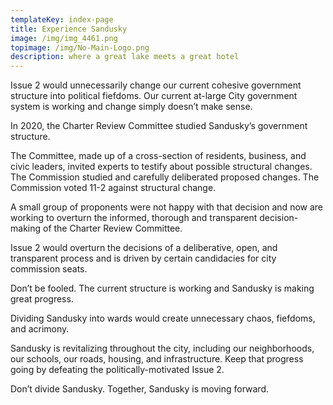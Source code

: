 ```yaml
---
templateKey: index-page
title: Experience Sandusky
image: /img/img_4461.png
topimage: /img/No-Main-Logo.png
description: where a great lake meets a great hotel
---
```


Issue 2 would unnecessarily change our current cohesive government structure into political fiefdoms.  Our current at-large City government system is working and change simply doesn’t make sense.

In 2020, the Charter Review Committee studied Sandusky’s government structure.

The Committee, made up of a cross-section of residents, business, and civic leaders, invited experts to testify about possible structural changes. The Commission studied and carefully deliberated proposed changes.  The Commission voted 11-2 against structural change. 

A small group of proponents were not happy with that decision and now are working to overturn the informed, thorough and transparent decision-making of the Charter Review Committee. 

Issue 2 would overturn the decisions of a deliberative, open, and transparent process and is driven by certain candidacies for city commission seats. 

Don’t be fooled.  The current structure is working and Sandusky is making great progress. 

Dividing Sandusky into wards would create unnecessary chaos, fiefdoms, and acrimony. 

Sandusky is revitalizing throughout the city, including our neighborhoods, our schools, our roads, housing, and infrastructure.  Keep that progress going by defeating the politically-motivated Issue 2.

Don’t divide Sandusky.  Together, Sandusky is moving forward.  
